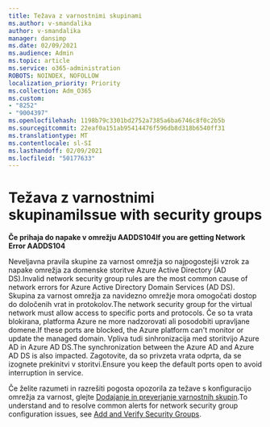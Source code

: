 ```yaml
---
title: Težava z varnostnimi skupinami
ms.author: v-smandalika
author: v-smandalika
manager: dansimp
ms.date: 02/09/2021
ms.audience: Admin
ms.topic: article
ms.service: o365-administration
ROBOTS: NOINDEX, NOFOLLOW
localization_priority: Priority
ms.collection: Adm_O365
ms.custom:
- "8252"
- "9004397"
ms.openlocfilehash: 1198b79c3301bd2752a7385a6ba6746c8f0c2b5b
ms.sourcegitcommit: 22eaf0a151ab95414476f596db8d318b6540ff31
ms.translationtype: MT
ms.contentlocale: sl-SI
ms.lasthandoff: 02/09/2021
ms.locfileid: "50177633"
---
```

# <a name="issue-with-security-groups"></a><span data-ttu-id="fa2dd-102">Težava z varnostnimi skupinami</span><span class="sxs-lookup"><span data-stu-id="fa2dd-102">Issue with security groups</span></span>

<span data-ttu-id="fa2dd-103">**Če prihaja do napake v omrežju AADDS104**</span><span class="sxs-lookup"><span data-stu-id="fa2dd-103">**If you are getting Network Error AADDS104**</span></span>

<span data-ttu-id="fa2dd-104">Neveljavna pravila skupine za varnost omrežja so najpogostejši vzrok za napake omrežja za domenske storitve Azure Active Directory (AD DS).</span><span class="sxs-lookup"><span data-stu-id="fa2dd-104">Invalid network security group rules are the most common cause of network errors for Azure Active Directory Domain Services (AD DS).</span></span> <span data-ttu-id="fa2dd-105">Skupina za varnost omrežja za navidezno omrežje mora omogočati dostop do določenih vrat in protokolov.</span><span class="sxs-lookup"><span data-stu-id="fa2dd-105">The network security group for the virtual network must allow access to specific ports and protocols.</span></span> <span data-ttu-id="fa2dd-106">Če so ta vrata blokirana, platforma Azure ne more nadzorovati ali posodobiti upravljane domene.</span><span class="sxs-lookup"><span data-stu-id="fa2dd-106">If these ports are blocked, the Azure platform can't monitor or update the managed domain.</span></span> <span data-ttu-id="fa2dd-107">Vpliva tudi sinhronizacija med storitvijo Azure AD in Azure AD DS.</span><span class="sxs-lookup"><span data-stu-id="fa2dd-107">The synchronization between the Azure AD and Azure AD DS is also impacted.</span></span> <span data-ttu-id="fa2dd-108">Zagotovite, da so privzeta vrata odprta, da se izognete prekinitvi v storitvi.</span><span class="sxs-lookup"><span data-stu-id="fa2dd-108">Ensure you keep the default ports open to avoid interruption in service.</span></span>

<span data-ttu-id="fa2dd-109">Če želite razumeti in razrešiti pogosta opozorila za težave s konfiguracijo omrežja za varnost, glejte [Dodajanje in preverjanje varnostnih skupin](https://docs.microsoft.com/azure/active-directory-domain-services/alert-nsg#verify-and-edit-existing-security-rules).</span><span class="sxs-lookup"><span data-stu-id="fa2dd-109">To understand and to resolve common alerts for network security group configuration issues, see [Add and Verify Security Groups](https://docs.microsoft.com/azure/active-directory-domain-services/alert-nsg#verify-and-edit-existing-security-rules).</span></span>
